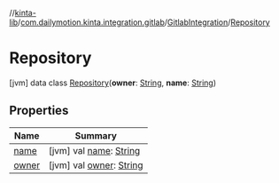 //[kinta-lib](../../../../index.md)/[com.dailymotion.kinta.integration.gitlab](../../index.md)/[GitlabIntegration](../index.md)/[Repository](index.md)



# Repository  
 [jvm] data class [Repository](index.md)(**owner**: [String](https://kotlinlang.org/api/latest/jvm/stdlib/kotlin/-string/index.html), **name**: [String](https://kotlinlang.org/api/latest/jvm/stdlib/kotlin/-string/index.html))   


## Properties  
  
|  Name |  Summary | 
|---|---|
| <a name="com.dailymotion.kinta.integration.gitlab/GitlabIntegration.Repository/name/#/PointingToDeclaration/"></a>[name](name.md)| <a name="com.dailymotion.kinta.integration.gitlab/GitlabIntegration.Repository/name/#/PointingToDeclaration/"></a> [jvm] val [name](name.md): [String](https://kotlinlang.org/api/latest/jvm/stdlib/kotlin/-string/index.html)   <br>|
| <a name="com.dailymotion.kinta.integration.gitlab/GitlabIntegration.Repository/owner/#/PointingToDeclaration/"></a>[owner](owner.md)| <a name="com.dailymotion.kinta.integration.gitlab/GitlabIntegration.Repository/owner/#/PointingToDeclaration/"></a> [jvm] val [owner](owner.md): [String](https://kotlinlang.org/api/latest/jvm/stdlib/kotlin/-string/index.html)   <br>|

